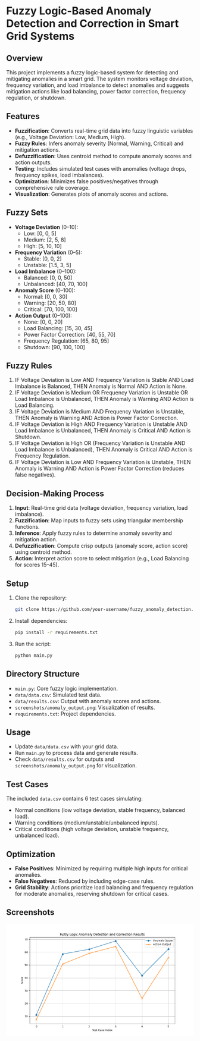 # Fuzzy Logic-Based Anomaly Detection and Correction in Smart Grid Systems

## Overview
This project implements a fuzzy logic-based system for detecting and mitigating anomalies in a smart grid. The system monitors voltage deviation, frequency variation, and load imbalance to detect anomalies and suggests mitigation actions like load balancing, power factor correction, frequency regulation, or shutdown.

## Features
- **Fuzzification**: Converts real-time grid data into fuzzy linguistic variables (e.g., Voltage Deviation: Low, Medium, High).
- **Fuzzy Rules**: Infers anomaly severity (Normal, Warning, Critical) and mitigation actions.
- **Defuzzification**: Uses centroid method to compute anomaly scores and action outputs.
- **Testing**: Includes simulated test cases with anomalies (voltage drops, frequency spikes, load imbalances).
- **Optimization**: Minimizes false positives/negatives through comprehensive rule coverage.
- **Visualization**: Generates plots of anomaly scores and actions.

## Fuzzy Sets
- **Voltage Deviation** (0–10):
  - Low: [0, 0, 5]
  - Medium: [2, 5, 8]
  - High: [5, 10, 10]
- **Frequency Variation** (0–5):
  - Stable: [0, 0, 2]
  - Unstable: [1.5, 3, 5]
- **Load Imbalance** (0–100):
  - Balanced: [0, 0, 50]
  - Unbalanced: [40, 70, 100]
- **Anomaly Score** (0–100):
  - Normal: [0, 0, 30]
  - Warning: [20, 50, 80]
  - Critical: [70, 100, 100]
- **Action Output** (0–100):
  - None: [0, 0, 20]
  - Load Balancing: [15, 30, 45]
  - Power Factor Correction: [40, 55, 70]
  - Frequency Regulation: [65, 80, 95]
  - Shutdown: [90, 100, 100]

## Fuzzy Rules
1. IF Voltage Deviation is Low AND Frequency Variation is Stable AND Load Imbalance is Balanced, THEN Anomaly is Normal AND Action is None.
2. IF Voltage Deviation is Medium OR Frequency Variation is Unstable OR Load Imbalance is Unbalanced, THEN Anomaly is Warning AND Action is Load Balancing.
3. IF Voltage Deviation is Medium AND Frequency Variation is Unstable, THEN Anomaly is Warning AND Action is Power Factor Correction.
4. IF Voltage Deviation is High AND Frequency Variation is Unstable AND Load Imbalance is Unbalanced, THEN Anomaly is Critical AND Action is Shutdown.
5. IF Voltage Deviation is High OR (Frequency Variation is Unstable AND Load Imbalance is Unbalanced), THEN Anomaly is Critical AND Action is Frequency Regulation.
6. IF Voltage Deviation is Low AND Frequency Variation is Unstable, THEN Anomaly is Warning AND Action is Power Factor Correction (reduces false negatives).

## Decision-Making Process
1. **Input**: Real-time grid data (voltage deviation, frequency variation, load imbalance).
2. **Fuzzification**: Map inputs to fuzzy sets using triangular membership functions.
3. **Inference**: Apply fuzzy rules to determine anomaly severity and mitigation action.
4. **Defuzzification**: Compute crisp outputs (anomaly score, action score) using centroid method.
5. **Action**: Interpret action score to select mitigation (e.g., Load Balancing for scores 15–45).

## Setup
1. Clone the repository:
   ```bash
   git clone https://github.com/your-username/fuzzy_anomaly_detection.git
   ```
2. Install dependencies:
   ```bash
   pip install -r requirements.txt
   ```
3. Run the script:
   ```bash
   python main.py
   ```

## Directory Structure
- `main.py`: Core fuzzy logic implementation.
- `data/data.csv`: Simulated test data.
- `data/results.csv`: Output with anomaly scores and actions.
- `screenshots/anomaly_output.png`: Visualization of results.
- `requirements.txt`: Project dependencies.

## Usage
- Update `data/data.csv` with your grid data.
- Run `main.py` to process data and generate results.
- Check `data/results.csv` for outputs and `screenshots/anomaly_output.png` for visualization.

## Test Cases
The included `data.csv` contains 6 test cases simulating:
- Normal conditions (low voltage deviation, stable frequency, balanced load).
- Warning conditions (medium/unstable/unbalanced inputs).
- Critical conditions (high voltage deviation, unstable frequency, unbalanced load).

## Optimization
- **False Positives**: Minimized by requiring multiple high inputs for critical anomalies.
- **False Negatives**: Reduced by including edge-case rules.
- **Grid Stability**: Actions prioritize load balancing and frequency regulation for moderate anomalies, reserving shutdown for critical cases.

## Screenshots
![Anomaly Detection Output](screenshots/anomaly_output.png)
